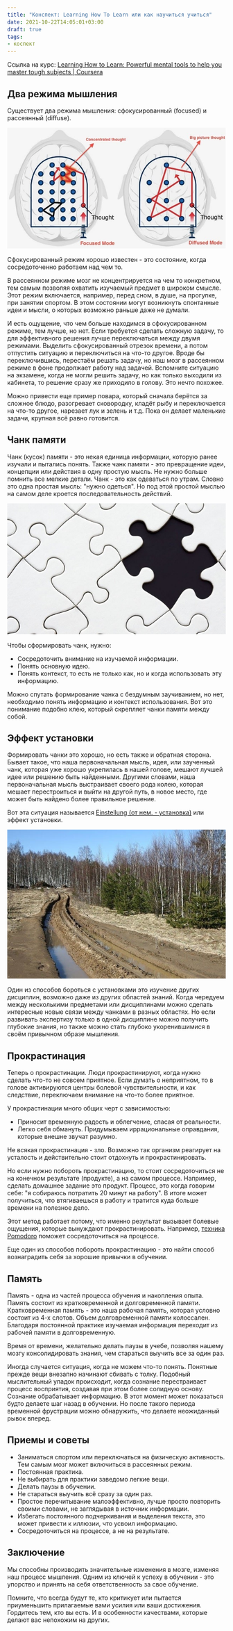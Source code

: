 ```yaml
---
title: "Конспект: Learning How To Learn или как научиться учиться"
date: 2021-10-22T14:05:01+03:00
draft: true
tags:
- коспект
---
```


Ссылка на курс:
[Learning How to Learn: Powerful mental tools to help you master tough subjects | Coursera](https://www.coursera.org/learn/learning-how-to-learn)


## Два режима мышления
Существует два режима мышления: сфокусированный (focused) и рассеянный (diffuse).

![Два режима мышления](/images/summary-course-learning-how-to-learn/focused_and_diffuse_mode.jpg)

Сфокусированный режим хорошо известен - это состояние, когда сосредоточенно работаем над чем то.

В рассеянном режиме мозг не концентрируется на чем то конкретном, тем самым позволяя охватить изучаемый предмет в широком смысле. Этот режим включается, например, перед сном, в душе, на прогулке, при занятии спортом. В этом состоянии могут возникнуть спонтанные идеи и мысли, о которых возможно раньше даже не думали.

И есть ощущение, что чем больше находимся в сфокусированном режиме, тем лучше, но нет. Если требуется сделать сложную задачу, то для эффективного решения лучше переключаться между двумя режимами. Выделить сфокусированный отрезок времени, а потом отпустить ситуацию и переключиться на что-то другое. Вроде бы переключившись, перестаём решать задачу, но наш мозг в рассеянном режиме в фоне продолжает работу над задачей. Вспомните ситуацию на экзамене, когда не могли решить задачу, но как только выходили из кабинета, то решение сразу же приходило в голову. Это нечто похожее.

Можно привести еще пример повара, который сначала берётся за сложное блюдо, разогревает сковородку, кладёт рыбу и переключается на что-то другое, нарезает лук и зелень и т.д. Пока он делает маленькие задачи, крупная всё равно готовится.

## Чанк памяти
Чанк (кусок) памяти - это некая единица информации, которую ранее изучали и пытались понять. Также чанк памяти - это превращение идеи, концепции или действия в одну простую мысль. Не нужно больше помнить все мелкие детали. Чанк - это как одеваться по утрам. Словно это одна простая мысль: "нужно одеться". Но под этой простой мыслью на самом деле кроется последовательность действий.

![Чанк памяти](/images/summary-course-learning-how-to-learn/chunck.jpg)

Чтобы сформировать чанк, нужно:
- Сосредоточить внимание на изучаемой информации.
- Понять основную идею.
- Понять контекст, то есть не только как, но и когда использовать эту информацию.

Можно спутать формирование чанка с бездумным заучиванием, но нет, необходимо понять информацию и контекст использования. Вот это понимание подобно клею, который скрепляет чанки памяти между собой.

## Эффект установки
Формировать чанки это хорошо, но есть также и обратная сторона. Бывает такое, что наша первоначальная мысль, идея, или заученный чанк, которая уже хорошо укрепилась в нашей голове, мешают лучшей идее или решению быть найденными. Другими словами, наша первоначальная мысль выстраивает своего рода колею, которая мешает перестроиться и выйти на другой путь, в новое место, где может быть найдено более правильное решение.

Вот эта ситуация называется [Einstellung (от нем. - установка)](https://en.wikipedia.org/wiki/Einstellung_effect) или эффект установки.

![Эффект установки](/images/summary-course-learning-how-to-learn/einstellung.jpg)

Один из способов бороться с установками это изучение других дисциплин, возможно даже из других областей знаний. Когда чередуем между несколькими предметами или дисциплинами можно сделать интересные новые связи между чанками в разных областях. Но если развивать экспертизу только в одной дисциплине можно получить глубокие знания, но также можно стать глубоко укоренившимися в своём привычном образе мышления. 

## Прокрастинация
Теперь о прокрастинации. Люди прокрастинируют, когда нужно сделать что-то не совсем приятное. Если думать о неприятном, то в голове активируются центры болевой чувствительности, и как следствие, переключаем внимание на что-то более приятное.

У прокрастинации много общих черт с зависимостью:
- Приносит временную радость и облегчение, спасая от реальности.
- Легко себя обмануть. Придумываем иррациональные оправдания, которые внешне звучат разумно.

Не всякая прокрастинация - зло. Возможно так организм реагирует на усталость и действительно стоит отдохнуть и прокрастинировать.

Но если нужно побороть прокрастинацию, то стоит сосредоточиться не на конечном результате (продукте), а на самом процессе. Например, сделать домашнее задание это продукт. Процесс, это когда говорим себе: "я собираюсь потратить 20 минут на работу". В итоге может получиться, что втягиваешься в работу и тратится куда больше времени на полезное дело.

Этот метод работает потому, что именно результат вызывает болевые ощущения, которые вынуждают прокрастинировать. Например, [техника Pomodoro](https://ru.wikipedia.org/wiki/%D0%9C%D0%B5%D1%82%D0%BE%D0%B4_%D0%BF%D0%BE%D0%BC%D0%B8%D0%B4%D0%BE%D1%80%D0%B0) поможет сосредоточиться на процессе.

Еще один из способов побороть прокрастинацию - это найти способ вознаградить себя за хорошие привычки в обучении.

## Память
Память - одна из частей процесса обучения и накопления опыта. Память состоит из кратковременной и долговременной памяти. Кратковременная память - это наша рабочая память, которая условно состоит из 4-х слотов. Объем долговременной памяти колоссален. Благодаря постоянной практике изучаемая информация переходит из рабочей памяти в долговременную.

Время от времени, желательно делать паузы в учебе, позволяя нашему мозгу консолидировать знания, чем стараться выучить все за один раз.

Иногда случается ситуация, когда не можем что-то понять. Понятные прежде вещи внезапно начинают сбивать с толку. Подобный мыслительный упадок происходит, когда сознание перестраивает процесс восприятия, создавая при этом более солидную основу. Сознание обрабатывает информацию. В этот момент может показаться будто делаете шаг назад в обучении. Но после такого периода временной фрустрации можно обнаружить, что делаете неожиданный рывок вперед. 

## Приемы и советы
- Заниматься спортом или переключаться на физическую активность. Тем самым мозг может включиться в рассеянных режим.
- Постоянная практика.
- Не выбирать для практики заведомо легкие вещи.
- Делать паузы в обучении.
- Не стараться выучить всё сразу за один раз.
- Простое перечитывание малоэффективно, лучше просто повторить своими словами, не заглядывая в источник информации.
- Избегать постоянного подчеркивания и выделения текста, это может привести к иллюзии, что усвоил информацию.  
- Сосредоточиться на процессе, а не на результате. 

## Заключение
Мы способны производить значительные изменения в мозге, изменяя наш процесс мышления. Одним из ключей к успеху в обучении - это упорство и принять на себя ответственность за свое обучение.

Помните, что всегда будут те, кто критикует или пытается приуменьшить прилагаемые вами усилия или ваши достижения. Гордитесь тем, кто вы есть. И в особенности качествами, которые делают вас непохожим на других.